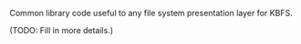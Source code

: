 Common library code useful to any file system presentation layer for
KBFS.

(TODO: Fill in more details.)
